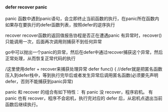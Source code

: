 
#### defer recover panic

panic
函数中遇到panic语句，会立即终止当前函数的执行，在panic所在函数内如果存在要执行的defer函数列表，按照defer的逆序执行

recover
recover函数的返回值报告协程是否正在遭遇panic
有异常时，recover()只能调用一次，后面再次调用则捕获不到任何异常


go中可以抛出一个panic的异常，然后在defer中通过recover捕获这个异常，然后正常处理，从而恢复正常代码的执行




/这里使用defer + recover来捕获处理异常
defer func() {  //defer就是把匿名函数压入到defer栈中，等到执行完毕后或者发生异常后调用匿名函数(必须要先声明defer，否则不能捕获到panic异常)


panic 和 recover 的组合有如下特性：
有 panic 没 recover，程序宕机。
有 panic 也有 recover，程序不会宕机，执行完对应的 defer 后，从宕机点退出当前函数后继续执行。